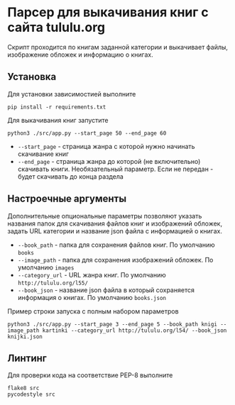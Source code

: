 # Парсер для выкачивания книг с сайта tululu.org

Скрипт проходится по книгам заданной категории и выкачивает файлы, изображение обложек и информацию о книгах.

## Установка
Для установки зависимостией выполните
```shell script
pip install -r requirements.txt
```

Для выкачивания книг запустите
```shell script
python3 ./src/app.py --start_page 50 --end_page 60
```

- `--start_page` - страница жанра с которой нужно начинать скачивание книг
- `--end_page` - страница жанра до которой (не включительно) скачивать книги. Необязательный параметр.
Если не передан - будет скачивать до конца раздела

## Настроечные аргументы
Дополнительные опциональные параметры позволяют указать названия папок для скачивания файлов книг и изображений обложек, задать URL категории и название 
json файла с информацией о книгах.

 - `--book_path` - папка для сохранения файлов книг. По умолчанию `books`
 - `--image_path` - папка для сохранения изображений обложек. По умолчанию `images`
 - `--category_url` - URL жанра книг. По умолчанию `http://tululu.org/l55/`
 - `--book_json` - название json файла в который сохраняется информация о книгах. По умолчанию `books.json`

Пример строки запуска с полным набором параметров
```shell script
python3 ./src/app.py --start_page 3 --end_page 5 --book_path knigi --image_path kartinki --category_url http://tululu.org/l54/ --book_json knijki.json
```

## Линтинг
Для проверки кода на соответствие PEP-8 выполните
```shell script
flake8 src
pycodestyle src
```
